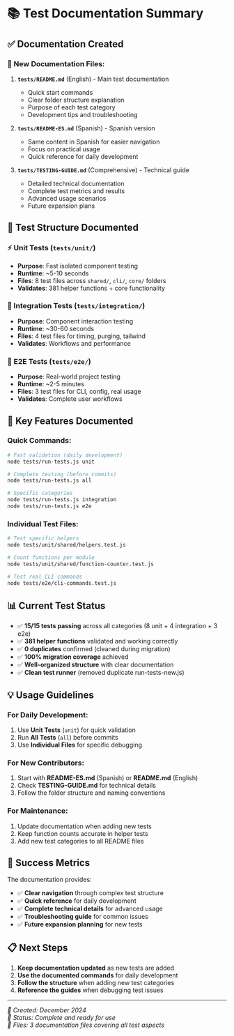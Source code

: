 # 📚 Test Documentation Summary

## ✅ Documentation Created

### 📖 New Documentation Files:

1. **`tests/README.md`** (English) - Main test documentation
   - Quick start commands
   - Clear folder structure explanation  
   - Purpose of each test category
   - Development tips and troubleshooting

2. **`tests/README-ES.md`** (Spanish) - Spanish version
   - Same content in Spanish for easier navigation
   - Focus on practical usage
   - Quick reference for daily development

3. **`tests/TESTING-GUIDE.md`** (Comprehensive) - Technical guide
   - Detailed technical documentation
   - Complete test metrics and results
   - Advanced usage scenarios
   - Future expansion plans

## 📁 Test Structure Documented

### ⚡ Unit Tests (`tests/unit/`)
- **Purpose**: Fast isolated component testing
- **Runtime**: ~5-10 seconds
- **Files**: 8 test files across `shared/`, `cli/`, `core/` folders
- **Validates**: 381 helper functions + core functionality

### 🔄 Integration Tests (`tests/integration/`)  
- **Purpose**: Component interaction testing
- **Runtime**: ~30-60 seconds
- **Files**: 4 test files for timing, purging, tailwind
- **Validates**: Workflows and performance

### 🎯 E2E Tests (`tests/e2e/`)
- **Purpose**: Real-world project testing
- **Runtime**: ~2-5 minutes  
- **Files**: 3 test files for CLI, config, real usage
- **Validates**: Complete user workflows

## 🚀 Key Features Documented

### Quick Commands:
```bash
# Fast validation (daily development)
node tests/run-tests.js unit

# Complete testing (before commits)
node tests/run-tests.js all

# Specific categories
node tests/run-tests.js integration
node tests/run-tests.js e2e
```

### Individual Test Files:
```bash
# Test specific helpers
node tests/unit/shared/helpers.test.js

# Count functions per module  
node tests/unit/shared/function-counter.test.js

# Test real CLI commands
node tests/e2e/cli-commands.test.js
```

## 📊 Current Test Status

- ✅ **15/15 tests passing** across all categories (8 unit + 4 integration + 3 e2e)
- ✅ **381 helper functions** validated and working correctly
- ✅ **0 duplicates** confirmed (cleaned during migration)
- ✅ **100% migration coverage** achieved
- ✅ **Well-organized structure** with clear documentation
- ✅ **Clean test runner** (removed duplicate run-tests-new.js)

## 💡 Usage Guidelines

### For Daily Development:
1. Use **Unit Tests** (`unit`) for quick validation
2. Run **All Tests** (`all`) before commits
3. Use **Individual Files** for specific debugging

### For New Contributors:
1. Start with **README-ES.md** (Spanish) or **README.md** (English)
2. Check **TESTING-GUIDE.md** for technical details
3. Follow the folder structure and naming conventions

### For Maintenance:
1. Update documentation when adding new tests
2. Keep function counts accurate in helper tests
3. Add new test categories to all README files

## 🎯 Success Metrics

The documentation provides:
- ✅ **Clear navigation** through complex test structure
- ✅ **Quick reference** for daily development
- ✅ **Complete technical details** for advanced usage
- ✅ **Troubleshooting guide** for common issues
- ✅ **Future expansion planning** for new tests

## 📋 Next Steps

1. **Keep documentation updated** as new tests are added
2. **Use the documented commands** for daily development
3. **Follow the structure** when adding new test categories
4. **Reference the guides** when debugging test issues

---

*📅 Created: December 2024*  
*🎯 Status: Complete and ready for use*  
*📖 Files: 3 documentation files covering all test aspects*
